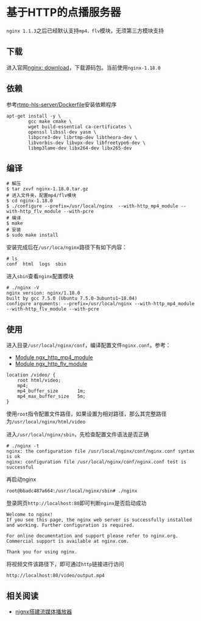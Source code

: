
# 基于HTTP的点播服务器

`nginx 1.1.3`之后已经默认支持`mp4，flv`模块，无须第三方模块支持

## 下载

进入官网[nginx: download](http://nginx.org/en/download.html)，下载源码包。当前使用`nginx-1.18.0`

## 依赖

参考[rtmp-hls-server/Dockerfile](https://github.com/TareqAlqutami/rtmp-hls-server/blob/master/Dockerfile)安装依赖程序

```
apt-get install -y \
        gcc make cmake \
		wget build-essential ca-certificates \
		openssl libssl-dev yasm \
		libpcre3-dev librtmp-dev libtheora-dev \
		libvorbis-dev libvpx-dev libfreetype6-dev \
		libmp3lame-dev libx264-dev libx265-dev
```

## 编译

```
# 解压
$ tar zxvf nginx-1.18.0.tar.gz
# 进入文件夹，配置mp4/flv模块
$ cd nginx-1.18.0
$ ./configure --prefix=/usr/local/nginx  --with-http_mp4_module --with-http_flv_module --with-pcre
# 编译
$ make
# 安装
$ sudo make install
```

安装完成后在`/usr/loca/nginx`路径下有如下内容：

```
# ls
conf  html  logs  sbin
```

进入`sbin`查看`nginx`配置模块

```
# ./nginx -V
nginx version: nginx/1.18.0
built by gcc 7.5.0 (Ubuntu 7.5.0-3ubuntu1~18.04) 
configure arguments: --prefix=/usr/local/nginx --with-http_mp4_module --with-http_flv_module --with-pcre
```

## 使用

进入目录`/usr/local/nginx/conf`，编译配置文件`nginx.conf`。参考：

* [Module ngx_http_mp4_module](http://nginx.org/en/docs/http/ngx_http_mp4_module.html)
* [Module ngx_http_flv_module](http://nginx.org/en/docs/http/ngx_http_flv_module.html)

```
location /video/ {
    root html/video;
    mp4;
    mp4_buffer_size       1m;
    mp4_max_buffer_size   5m;
}
```

使用`root`指令配置文件路径，如果设置为相对路径，那么其完整路径为`/usr/local/nginx/html/video`

进入`/usr/local/nginx/sbin`，先检查配置文件语法是否正确

```
# ./nginx -t
nginx: the configuration file /usr/local/nginx/conf/nginx.conf syntax is ok
nginx: configuration file /usr/local/nginx/conf/nginx.conf test is successful
```

再启动nginx

```
root@bbadc487a664:/usr/local/nginx/sbin# ./nginx 
```

登录网页`http://localhost:80`即可判断`nginx`是否启动成功

```
Welcome to nginx!
If you see this page, the nginx web server is successfully installed and working. Further configuration is required.

For online documentation and support please refer to nginx.org.
Commercial support is available at nginx.com.

Thank you for using nginx.
```

将视频文件该路径下，即可通过`http`链接进行访问

```
http://localhost:80/video/output.mp4
```

## 相关阅读

* [nignx搭建流媒体播放器](https://blog.csdn.net/fengchao2016/article/details/104024500)